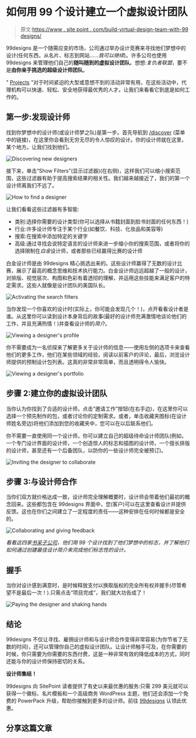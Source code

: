 # 如何用 99 个设计建立一个虚拟设计团队

> 原文:[https://www . site point . com/build-virtual-design-team-with-99 designs/](https://www.sitepoint.com/build-virtual-design-team-with-99designs/)

99designs 是一个随需应变的市场，公司通过举办设计竞赛来寻找他们梦想中的设计(任何东西，从名片、标志到网站……*我可以继续*)。许多公司也使用 99designs 来管理他们自己的**随叫随到的虚拟设计团队**。想想:*复仇者联盟*，要不是**由你亲手挑选的超级设计师团队**。

" [Projects](https://99designs.com/projects) "对于时间紧迫的大型或意想不到的活动非常有用，在这些活动中，代理机构可以快速、轻松、安全地获得最优秀的人才。让我们来看看它到底是如何工作的。

## 第一步:发现设计师

找到你梦想中的设计师(或设计师梦之队)是第一步。首先导航到 [/discover](https://99designs.com/discover) (菜单中的链接)，在这里你会看到无穷无尽的令人惊叹的设计。你的设计师就在这里，某个地方。让我们找到他们。

![Discovering new designers](../Images/3257067afbe8dbc19070e07a7d04a4fd.png)

接下来，单击“Show Filters”(显示过滤器)(在右侧)，这样我们可以缩小搜索范围，这些过滤器有助于提高搜索结果的相关性。我们越来越接近了，我们的第一个设计师离我们不远了。

![How to find a designer](../Images/857479dde594ae593ecdcc3303a6608f.png)

让我们看看这些过滤器有多智能:

*   类别:选择你需要的设计类型(你可以选择从书籍封面到脸书封面的任何东西！)
*   行业:许多设计师专注于某个行业(如餐饮、科技、化妆品和美容等)
*   搜索:在搜索中添加特定的关键字
*   高级:通过寻找会说特定语言的设计师来进一步缩小你的搜索范围，或者将你的选择限制在*白金*设计师，或者那些已经赢得比赛的设计师

白金设计师是由 99designs 精心挑选出来的。这些设计师赢得了无数的设计比赛，展示了最高的概念思维和技术执行能力。白金设计师远远超越了一般的设计，对排版、视觉层次、构图和色彩有着透彻的理解，并运用这些技能来满足客户的特定需求。这些人就像是设计团队的美国队长。

![Activating the search filters](../Images/675df2149b57af81fa4efa07bd8b3716.png)

当你发现一个你喜欢的设计时(实际上，你可能会发现几个！)，点开看看设计者是谁。从这里你可以读到设计本身背后的故事(最好的设计师充满激情地谈论他们的工作，并且充满热情！)并查看设计师的*简介*。

![Viewing a designer's profile](../Images/2eef7aea1ed2d0c897af0cf1ae1e3440.png)

你不需要成为一名侦探来了解更多关于设计师的信息——使用左侧的选项卡来查看他们的更多工作，他们在某些领域的经验，阅读以前客户的评论，最后，浏览设计师提供的预制设计包列表。这真的非常非常简单，而且透明得令人愉快。

![Viewing a designer's portfolio](../Images/9c188801db1e515d26cc6edb34c42c73.png)

## 步骤 2:建立你的虚拟设计团队

当你认为你找到了合适的设计师，点击“邀请工作”按钮(在右手边)，在这里你可以选择一个预先制作的包，或者讨论你的定制需求。或者，单击收藏夹图标(在设计师姓名旁边)将他们添加到您的收藏夹中，您可以在以后联系他们。

你不需要一直使用同一个设计师，你可以建立自己的超级待命设计师团队(例如，一个专门设计界面的设计师，一个创造惊人的标志和插图的设计师，一个擅长排版的设计师，甚至还有一个后备团队，以防你的一些设计师完全被预订)。

![Inviting the designer to collaborate](../Images/77162eb1c4ffa8af3ab0fa4934a9ece2.png)

## 步骤 3:与设计师合作

当你们双方就价格达成一致，设计师完全理解概要时，设计师会带着他们最初的概念回来。这些都包含在 99designs 界面中，您(客户)可以在这里查看设计并提供反馈。这也在你们之间建立了一定程度的责任——这种安排在任何时候都是安全的。

![Collaborating and giving feedback](../Images/2050a4ae1c9c2b661a7b5dfea3b5ff57.png)

*看看这四家[书呆子公司](https://www.sitepoint.com/nerdy-companies-used-99designs/)，他们用 99 个设计找到了他们梦想中的标志，并了解他们如何通过创建最佳设计简介来完成他们标志性的设计。*

## 握手

当你对设计感到满意时，是时候释放支付以换取版权的完全所有权并握手(尽管希望不是最后一次！).只需点击“项目完成”，我们就大功告成了！

![Paying the designer and shaking hands](../Images/16976c102325e88171d4e3a2c165fb4e.png)

## 结论

99designs 不仅让寻找、雇佣设计师和与设计师合作变得非常容易(为你节省了无数的时间)，还可以管理你自己的虚拟设计团队。让设计师触手可及，在你需要的时候，你只需要为你需要的东西付费，这是一种非常有效的降低成本的方式，同时还能与你的设计师保持密切的关系。

**设计师集结！**

99designs 向 SitePoint 读者提供了有史以来最优惠的服务:只需 299 美元就可以获得一个徽标、名片模板和一个高级商务 WordPress 主题，他们还会添加一个免费的 PowerPack 升级，帮助你接触到更多的设计师。前往 [99designs](https://99designs.com/promo/sitepoint-99?utm_campaign=sitepoint&utm_content=logo_article&utm_medium=paid-referral&utm_source=partner) 认领此优惠。

## 分享这篇文章